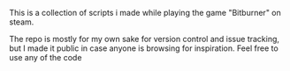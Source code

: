 This is a collection of scripts i made while playing the game "Bitburner" on steam.

The repo is mostly for my own sake for version control and issue tracking, but I made it public in case anyone is browsing for inspiration. Feel free to use any of the code
